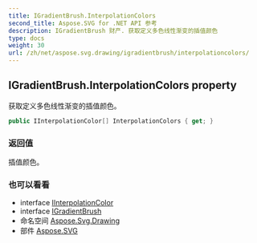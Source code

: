 ```yaml
---
title: IGradientBrush.InterpolationColors
second_title: Aspose.SVG for .NET API 参考
description: IGradientBrush 财产. 获取定义多色线性渐变的插值颜色
type: docs
weight: 30
url: /zh/net/aspose.svg.drawing/igradientbrush/interpolationcolors/
---
```

## IGradientBrush.InterpolationColors property

获取定义多色线性渐变的插值颜色。

```csharp
public IInterpolationColor[] InterpolationColors { get; }
```

### 返回值

插值颜色。

### 也可以看看

* interface [IInterpolationColor](../../iinterpolationcolor/)
* interface [IGradientBrush](../)
* 命名空间 [Aspose.Svg.Drawing](../../igradientbrush/)
* 部件 [Aspose.SVG](../../../)


